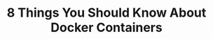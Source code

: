 ---
categories:
- containers
- docker
external_url: https://dev.to/scoutapm/8-things-you-should-know-about-docker-containers-4bdn
shared: true
slug: 8-things-you-should-know-about-d
time: 2019-07-23 02:47:39
title: 8 Things You Should Know About Docker Containers
toread: true
---